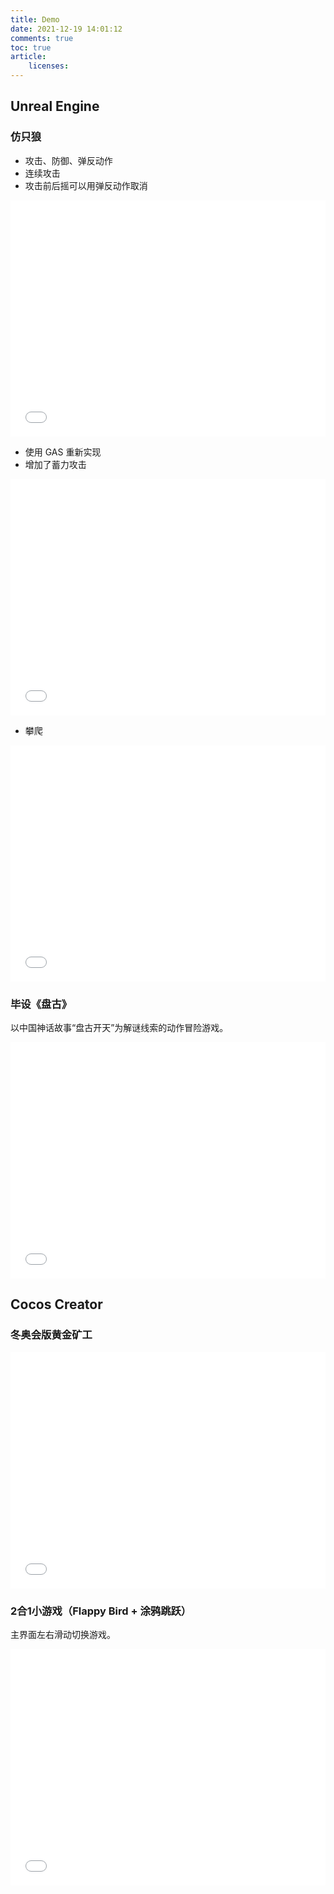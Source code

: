 ```yaml
---
title: Demo
date: 2021-12-19 14:01:12
comments: true
toc: true
article:
    licenses:
---
```


## Unreal Engine

### 仿只狼

- 攻击、防御、弹反动作
- 连续攻击
- 攻击前后摇可以用弹反动作取消

<div style="position: relative; width: 100%; height: 0; padding-bottom: 75%;">
    <iframe src="//player.bilibili.com/player.html?aid=294966176&bvid=BV12F411q7CA&cid=464566582&page=1"  scrolling="no" border="0" frameborder="no" framespacing="0" allowfullscreen="true" style="position: absolute; width: 100%; height: 100%; left: 0; top: 0;"></iframe>
</div>

- 使用 GAS 重新实现
- 增加了蓄力攻击

<div style="position: relative; width: 100%; height: 0; padding-bottom: 75%;">
    <iframe src="//player.bilibili.com/player.html?aid=112631524428050&bvid=BV1JEgjewEeX&cid=500001585440754&page=1"  scrolling="no" border="0" frameborder="no" framespacing="0" allowfullscreen="true" style="position: absolute; width: 100%; height: 100%; left: 0; top: 0;"></iframe>
</div>

- 攀爬

<div style="position: relative; width: 100%; height: 0; padding-bottom: 75%;">
    <iframe src="//player.bilibili.com/player.html?aid=112716601755206&bvid=BV1mQhNeaEuA&cid=500001602807776&page=1"  scrolling="no" border="0" frameborder="no" framespacing="0" allowfullscreen="true" style="position: absolute; width: 100%; height: 100%; left: 0; top: 0;"></iframe>
</div>

### 毕设《盘古》

以中国神话故事“盘古开天”为解谜线索的动作冒险游戏。

<div style="position: relative; width: 100%; height: 0; padding-bottom: 75%;">
    <iframe src="//player.bilibili.com/player.html?aid=934878152&bvid=BV1nM4y1c72u&cid=464407844&page=1"  scrolling="no" border="0" frameborder="no" framespacing="0" allowfullscreen="true" style="position: absolute; width: 100%; height: 100%; left: 0; top: 0;"></iframe>
</div>

## Cocos Creator

### 冬奥会版黄金矿工

<div style="position: relative; width: 100%; height: 0; padding-bottom: 75%;">
    <iframe src="/IWantMedals"  scrolling="no" border="0" frameborder="no" framespacing="0" allowfullscreen="true" style="position: absolute; width: 100%; height: 100%; left: 0; top: 0;"></iframe>
</div>

### 2合1小游戏（Flappy Bird + 涂鸦跳跃）

主界面左右滑动切换游戏。

<div style="position: relative; width: 100%; height: 0; padding-bottom: 75%;">
    <iframe src="/2IN1"  scrolling="no" border="0" frameborder="no" framespacing="0" allowfullscreen="true" style="position: absolute; width: 100%; height: 100%; left: 0; top: 0;"></iframe>
</div>
